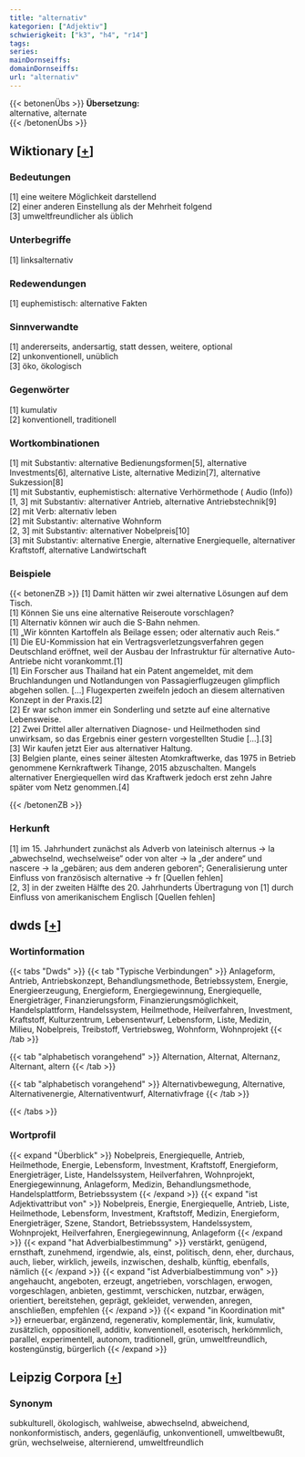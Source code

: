 ```yaml
---
title: "alternativ"
kategorien: ["Adjektiv"]
schwierigkeit: ["k3", "h4", "r14"]
tags:
series:
mainDornseiffs:
domainDornseiffs:
url: "alternativ"
---
```


{{< betonenÜbs >}}
**Übersetzung:**  
alternative, alternate  
{{< /betonenÜbs >}}

## Wiktionary [[+](https://de.wiktionary.org/wiki/alternativ)]

### Bedeutungen
[1] eine weitere Möglichkeit darstellend  
[2] einer anderen Einstellung als der Mehrheit folgend  
[3] umweltfreundlicher als üblich  

### Unterbegriffe
[1] linksalternativ  

### Redewendungen
[1] euphemistisch: alternative Fakten  

### Sinnverwandte
[1] andererseits, andersartig, statt dessen, weitere, optional  
[2] unkonventionell, unüblich  
[3] öko, ökologisch  

### Gegenwörter
[1] kumulativ  
[2] konventionell, traditionell  

### Wortkombinationen
[1] mit Substantiv: alternative Bedienungsformen[5], alternative Investments[6], alternative Liste, alternative Medizin[7],  alternative Sukzession[8]  
[1] mit Substantiv, euphemistisch: alternative Verhörmethode ( Audio (Info))  
[1, 3] mit Substantiv: alternativer Antrieb, alternative Antriebstechnik[9]  
[2] mit Verb: alternativ leben  
[2] mit Substantiv: alternative Wohnform  
[2, 3] mit Substantiv: alternativer Nobelpreis[10]  
[3] mit Substantiv: alternative Energie, alternative Energiequelle, alternativer Kraftstoff, alternative Landwirtschaft  

### Beispiele
{{< betonenZB >}}
[1] Damit hätten wir zwei alternative Lösungen auf dem Tisch.  
[1] Können Sie uns eine alternative Reiseroute vorschlagen?  
[1] Alternativ können wir auch die S-Bahn nehmen.  
[1] „Wir könnten Kartoffeln als Beilage essen; oder alternativ auch Reis.“  
[1] Die EU-Kommission hat ein Vertragsverletzungsverfahren gegen Deutschland eröffnet, weil der Ausbau der Infrastruktur für alternative Auto-Antriebe nicht vorankommt.[1]  
[1] Ein Forscher aus Thailand hat ein Patent angemeldet, mit dem Bruchlandungen und Notlandungen von Passagierflugzeugen glimpflich abgehen sollen. […] Flugexperten zweifeln jedoch an diesem alternativen Konzept in der Praxis.[2]  
[2] Er war schon immer ein Sonderling und setzte auf eine alternative Lebensweise.  
[2] Zwei Drittel aller alternativen Diagnose- und Heilmethoden sind unwirksam, so das Ergebnis einer gestern vorgestellten Studie […].[3]  
[3] Wir kaufen jetzt Eier aus alternativer Haltung.  
[3] Belgien plante, eines seiner ältesten Atomkraftwerke, das 1975 in Betrieb genommene Kernkraftwerk Tihange, 2015 abzuschalten. Mangels alternativer Energiequellen wird das Kraftwerk jedoch erst zehn Jahre später vom Netz genommen.[4]  

{{< /betonenZB >}}
### Herkunft
[1] im 15. Jahrhundert zunächst als Adverb von lateinisch alternus → la „abwechselnd, wechselweise“ oder von alter → la „der andere“ und nascere → la „gebären; aus dem anderen geboren“; Generalisierung unter Einfluss von französisch alternative → fr [Quellen fehlen]  
[2, 3] in der zweiten Hälfte des 20. Jahrhunderts Übertragung von [1] durch Einfluss von amerikanischem Englisch [Quellen fehlen]  



## dwds [[+](https://www.dwds.de/wb/alternativ)]

### Wortinformation
{{< tabs "Dwds" >}}
{{< tab "Typische Verbindungen" >}}
Anlageform, Antrieb, Antriebskonzept, Behandlungsmethode, Betriebssystem, Energie, Energieerzeugung, Energieform, Energiegewinnung, Energiequelle, Energieträger, Finanzierungsform, Finanzierungsmöglichkeit, Handelsplattform, Handelssystem, Heilmethode, Heilverfahren, Investment, Kraftstoff, Kulturzentrum, Lebensentwurf, Lebensform, Liste, Medizin, Milieu, Nobelpreis, Treibstoff, Vertriebsweg, Wohnform, Wohnprojekt
{{< /tab >}}

{{< tab "alphabetisch vorangehend" >}}
Alternation, Alternat, Alternanz, Alternant, altern
{{< /tab >}}

{{< tab "alphabetisch vorangehend" >}}
Alternativbewegung, Alternative, Alternativenergie, Alternativentwurf, Alternativfrage
{{< /tab >}}

{{< /tabs >}}

### Wortprofil
{{< expand "Überblick" >}} Nobelpreis, Energiequelle, Antrieb, Heilmethode, Energie, Lebensform, Investment, Kraftstoff, Energieform, Energieträger, Liste, Handelssystem, Heilverfahren, Wohnprojekt, Energiegewinnung, Anlageform, Medizin, Behandlungsmethode, Handelsplattform, Betriebssystem {{< /expand >}}
{{< expand "ist Adjektivattribut von" >}} Nobelpreis, Energie, Energiequelle, Antrieb, Liste, Heilmethode, Lebensform, Investment, Kraftstoff, Medizin, Energieform, Energieträger, Szene, Standort, Betriebssystem, Handelssystem, Wohnprojekt, Heilverfahren, Energiegewinnung, Anlageform {{< /expand >}}
{{< expand "hat Adverbialbestimmung" >}} verstärkt, genügend, ernsthaft, zunehmend, irgendwie, als, einst, politisch, denn, eher, durchaus, auch, lieber, wirklich, jeweils, inzwischen, deshalb, künftig, ebenfalls, nämlich {{< /expand >}}
{{< expand "ist Adverbialbestimmung von" >}} angehaucht, angeboten, erzeugt, angetrieben, vorschlagen, erwogen, vorgeschlagen, anbieten, gestimmt, verschicken, nutzbar, erwägen, orientiert, bereitstehen, geprägt, gekleidet, verwenden, anregen, anschließen, empfehlen {{< /expand >}}
{{< expand "in Koordination mit" >}} erneuerbar, ergänzend, regenerativ, komplementär, link, kumulativ, zusätzlich, oppositionell, additiv, konventionell, esoterisch, herkömmlich, parallel, experimentell, autonom, traditionell, grün, umweltfreundlich, kostengünstig, bürgerlich {{< /expand >}}

## Leipzig Corpora [[+](https://corpora.uni-leipzig.de/en/res?word=alternativ&corpusId=deu_newscrawl-public_2018)]


### Synonym
subkulturell, ökologisch, wahlweise, abwechselnd, abweichend, nonkonformistisch, anders, gegenläufig, unkonventionell, umweltbewußt, grün, wechselweise, alternierend, umweltfreundlich

